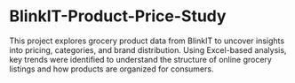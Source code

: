 # BlinkIT-Product-Price-Study
This project explores grocery product data from BlinkIT to uncover insights into pricing, categories, and brand distribution. Using Excel-based analysis, key trends were identified to understand the structure of online grocery listings and how products are organized for consumers.
